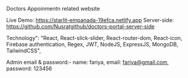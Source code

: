 Doctors Appoinmentn related website

Live Demo: https://starlit-empanada-19efca.netlify.app
Server-side: https://github.com/Nusratgithub/doctors-portal-server-side

Technology": "React, React-slick-slider, React-router-dom, React-icon, Firebase authentication, Regex, JWT, NodeJS, ExpressJS, MongoDB, TailwindCSS",

Admin email & password:-
name: fariya,
email: fariya@gmail.com,
password: 123456

